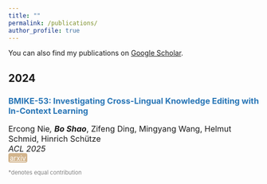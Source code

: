 ```yaml
---
title: ""
permalink: /publications/
author_profile: true
---
```


<style type="text/css" rel="stylesheet">
.btn--paper {
color: white;
background-color: lightseagreen;
padding: 1px 3px;
text-align: center;
border-radius: 4px;
a { TEXT-DECORATION:none }
}
.btn--arxiv {
color: white;
background-color: tan;
padding: 1px 3px;
text-align: center;
border-radius: 4px;
a { TEXT-DECORATION:none }
}
.btn--code {
color: white;
background-color: DARKORANGE;
padding: 1px 3px;
text-align: center;
border-radius: 4px;
a { TEXT-DECORATION:none }
}
</style>

<p>You can also find my publications on <a href="https://scholar.google.com/citations?hl=en&user=2cHvrTgAAAAJ" target="_blank">Google Scholar</a>.</p>

<h2 id='224'>2024</h2>

### <span style="color:rgb(39, 117, 182)">BMIKE-53: Investigating Cross-Lingual Knowledge Editing with In-Context Learning</span>
<font size="3">Ercong Nie<sup>*</sup>, <b>Bo Shao<sup>*</sup></b>, Zifeng Ding, Mingyang Wang, Helmut Schmid, Hinrich Schütze
<br><i>ACL 2025</i></font><br>
<a href="https://arxiv.org/abs/2406.17764" class="btn--arxiv" target="_blank">arxiv</a>

<span style="color:gray; font-size: 0.8em;">*denotes equal contribution</span><br>
<!-- <a href="" class="btn--arxiv" target="_blank">arxiv</a> -->
<!-- <a href="" class="btn--code" target="_blank">code</a> -->

